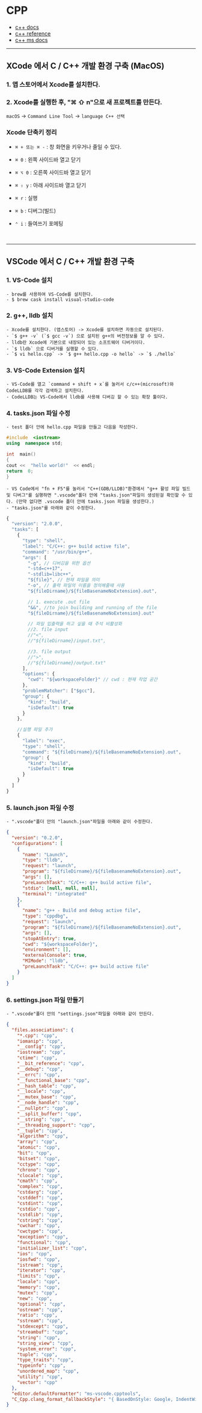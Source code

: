 # CPP

- [c++ docs](https://en.cppreference.com/w/)
- [c++ reference](https://www.cplusplus.com/reference/)
- [c++ ms docs](https://docs.microsoft.com/ko-kr/cpp/cpp/?view=msvc-160)

---

## XCode 에서 C / C++ 개발 환경 구축 (MacOS)

### 1. 앱 스토어에서 Xcode를 설치한다.

### 2. Xcode를 실행한 후, "⌘ ⇧ n"으로 새 프로젝트를 만든다.

`macOS` -> `Command Line Tool` -> `language C++ 선택`

### Xcode 단축키 정리

- `⌘ + 또는 ⌘ -` : 창 화면을 키우거나 줄일 수 있다.

- `⌘ 0` : 왼쪽 사이드바 열고 닫기

- `⌘ ⌥ 0` : 오른쪽 사이드바 열고 닫기

- `⌘ ⇧ y` : 아래 사이드바 열고 닫기

- `⌘ r` : 실행

- `⌘ b` : 디버그(빌드)

- `⌃ i` : 들여쓰기 포메팅

<br>

---

## VSCode 에서 C / C++ 개발 환경 구축

### 1. VS-Code 설치

    - brew를 사용하여 VS-Code를 설치한다.
    - $ brew cask install visual-studio-code

### 2. g++, lldb 설치

    - Xcode를 설치한다. (앱스토어) -> Xcode를 설치하면 자동으로 설치된다.
    - `$ g++ -v` (`$ gcc -v`) 으로 설치된 g++의 버전정보를 알 수 있다.
    - lldb란 Xcode에 기본으로 내장되어 있는 소프트웨어 디버거이다.
    - `$ lldb` 으로 디버거를 실행할 수 있다.
    - `$ vi hello.cpp` -> `$ g++ hello.cpp -o hello` -> `$ ./hello`

### 3. VS-Code Extension 설치

    - VS-Code를 열고 `command + shift + x`를 눌러서 c/c++(microsoft)와 CodeLLDB를 각각 검색하고 설치한다.
    - CodeLLDB는 VS-Code에서 lldb를 사용해 디버깅 할 수 있는 확장 툴이다.

### 4. tasks.json 파일 수정

    - test 폴더 안에 hello.cpp 파일을 만들고 다음을 작성한다.

```cpp
#include  <iostream>
using  namespace std;

int  main()
{
cout <<  "hello world!"  << endl;
return  0;
}
```

    - VS Code에서 "fn + F5"를 눌러서 "C++(GDB/LLDB)"환경에서 "g++ 활성 파일 빌드 및 디버그"를 실행하면 ".vscode"폴더 안에 "tasks.json"파일이 생성된걸 확인할 수 있다. (만약 없다면 .vscode 폴더 안에 tasks.json 파일을 생성한다.)
    - "tasks.json"를 아래와 같이 수정한다.

```js
{
  "version": "2.0.0",
  "tasks": [
    {
      "type": "shell",
      "label": "C/C++: g++ build active file",
      "command": "/usr/bin/g++",
      "args": [
        "-g", // 디버깅을 위한 옵션
        "-std=c++17",
        "-stdlib=libc++",
        "${file}", // 현재 파일을 의미
        "-o", // 출력 파일의 이름을 정의해줄때 사용
        "${fileDirname}/${fileBasenameNoExtension}.out",

        // 1. execute .out file
        "&&", //to join building and running of the file
        "${fileDirname}/${fileBasenameNoExtension}.out"

        // 파일 입출력을 하고 싶을 때 주석 비활성화
        //2. file input
        //"<",
        //"${fileDirname}/input.txt",

        //3. file output
        //">",
        //"${fileDirname}/output.txt"
      ],
      "options": {
        "cwd": "${workspaceFolder}" // cwd : 현재 작업 공간
      },
      "problemMatcher": ["$gcc"],
      "group": {
        "kind": "build",
        "isDefault": true
      }
    },

    //실행 파일 추가
    {
      "label": "exec",
      "type": "shell",
      "command": "${fileDirname}/${fileBasenameNoExtension}.out",
      "group": {
        "kind": "build",
        "isDefault": true
      }
    }
  ]
}
```

### 5. launch.json 파일 수정

    - ".vscode"폴더 안의 "launch.json"파일을 아래와 같이 수정한다.

```json
{
  "version": "0.2.0",
  "configurations": [
    {
      "name": "Launch",
      "type": "lldb",
      "request": "launch",
      "program": "${fileDirname}/${fileBasenameNoExtension}.out",
      "args": [],
      "preLaunchTask": "C/C++: g++ build active file",
      "stdio": [null, null, null],
      "terminal": "integrated"
    },
    {
      "name": "g++ - Build and debug active file",
      "type": "cppdbg",
      "request": "launch",
      "program": "${fileDirname}/${fileBasenameNoExtension}.out",
      "args": [],
      "stopAtEntry": true,
      "cwd": "${workspaceFolder}",
      "environment": [],
      "externalConsole": true,
      "MIMode": "lldb",
      "preLaunchTask": "C/C++: g++ build active file"
    }
  ]
}
```

### 6. settings.json 파일 만들기

    - ".vscode"폴더 안의 "settings.json"파일을 아래와 같이 만든다.

```json
{
  "files.associations": {
    "*.cpp": "cpp",
    "iomanip": "cpp",
    "__config": "cpp",
    "iostream": "cpp",
    "ctime": "cpp",
    "__bit_reference": "cpp",
    "__debug": "cpp",
    "__errc": "cpp",
    "__functional_base": "cpp",
    "__hash_table": "cpp",
    "__locale": "cpp",
    "__mutex_base": "cpp",
    "__node_handle": "cpp",
    "__nullptr": "cpp",
    "__split_buffer": "cpp",
    "__string": "cpp",
    "__threading_support": "cpp",
    "__tuple": "cpp",
    "algorithm": "cpp",
    "array": "cpp",
    "atomic": "cpp",
    "bit": "cpp",
    "bitset": "cpp",
    "cctype": "cpp",
    "chrono": "cpp",
    "clocale": "cpp",
    "cmath": "cpp",
    "complex": "cpp",
    "cstdarg": "cpp",
    "cstddef": "cpp",
    "cstdint": "cpp",
    "cstdio": "cpp",
    "cstdlib": "cpp",
    "cstring": "cpp",
    "cwchar": "cpp",
    "cwctype": "cpp",
    "exception": "cpp",
    "functional": "cpp",
    "initializer_list": "cpp",
    "ios": "cpp",
    "iosfwd": "cpp",
    "istream": "cpp",
    "iterator": "cpp",
    "limits": "cpp",
    "locale": "cpp",
    "memory": "cpp",
    "mutex": "cpp",
    "new": "cpp",
    "optional": "cpp",
    "ostream": "cpp",
    "ratio": "cpp",
    "sstream": "cpp",
    "stdexcept": "cpp",
    "streambuf": "cpp",
    "string": "cpp",
    "string_view": "cpp",
    "system_error": "cpp",
    "tuple": "cpp",
    "type_traits": "cpp",
    "typeinfo": "cpp",
    "unordered_map": "cpp",
    "utility": "cpp",
    "vector": "cpp"
  },
  "editor.defaultFormatter": "ms-vscode.cpptools",
  "C_Cpp.clang_format_fallbackStyle": "{ BasedOnStyle: Google, IndentWidth: 4}"
}
```
